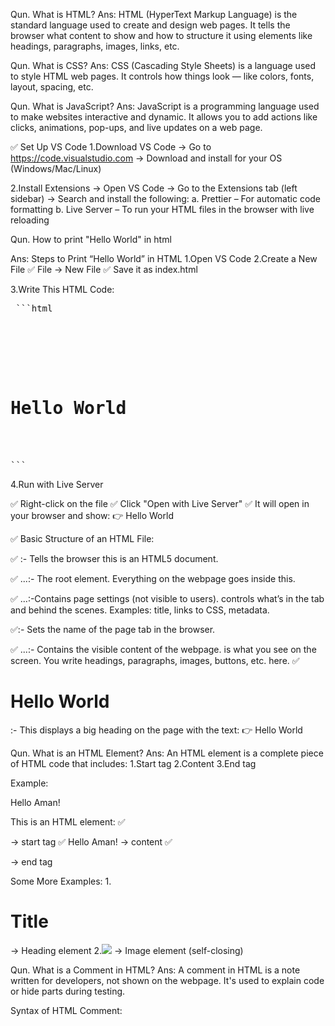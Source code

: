 Qun. What is HTML?
Ans: HTML (HyperText Markup Language) is the standard language used to create and design web pages.
It tells the browser what content to show and how to structure it using elements like headings, paragraphs, images, links, etc.

Qun. What is CSS?
Ans: CSS (Cascading Style Sheets) is a language used to style HTML web pages.
It controls how things look — like colors, fonts, layout, spacing, etc.

Qun. What is JavaScript?
Ans: JavaScript is a programming language used to make websites interactive and dynamic.
It allows you to add actions like clicks, animations, pop-ups, and live updates on a web page.

✅ Set Up VS Code
1.Download VS Code
-> Go to https://code.visualstudio.com
-> Download and install for your OS (Windows/Mac/Linux)

2.Install Extensions
-> Open VS Code
-> Go to the Extensions tab (left sidebar)
-> Search and install the following:
   a. Prettier – For automatic code formatting
   b. Live Server – To run your HTML files in the browser with live reloading

Qun. How to print "Hello World" in html

Ans: Steps to Print “Hello World” in HTML
1.Open VS Code
2.Create a New File
✅ File → New File
✅ Save it as index.html

3.Write This HTML Code:

<pre> ```html <!DOCTYPE html>
<html>
<head>
  <title>Hello Page</title>
</head>
<body>
  <h1>Hello World</h1>
</body>
</html>
``` </pre>
4.Run with Live Server

✅ Right-click on the file
✅ Click "Open with Live Server"
✅ It will open in your browser and show:
👉 Hello World

✅ Basic Structure of an HTML File:

✅ <!DOCTYPE html>:- Tells the browser this is an HTML5 document.

✅ <html>...</html>:- The root element. Everything on the webpage goes inside this.

✅ <head>...</head>:-Contains page settings (not visible to users).<head> controls what’s in the tab and behind the scenes.
   Examples: title, links to CSS, metadata.

✅<title>Page Title</title>:- Sets the name of the page tab in the browser.

✅ <body>...</body>:- Contains the visible content of the webpage.<body> is what you see on the screen.
You write headings, paragraphs, images, buttons, etc. here.
✅ <h1>Hello World</h1>:- This displays a big heading on the page with the text:
👉 Hello World

Qun. What is an HTML Element?
Ans: An HTML element is a complete piece of HTML code that includes:
1.Start tag
2.Content
3.End tag

 Example:
<p>Hello Aman!</p>
This is an HTML element:
✅ <p> → start tag
✅ Hello Aman! → content
✅ </p> → end tag

Some More Examples:
1.<h1>Title</h1> → Heading element
2.<img src="image.jpg" /> → Image element (self-closing)

Qun. What is a Comment in HTML?
Ans: A comment in HTML is a note written for developers, not shown on the webpage.
It's used to explain code or hide parts during testing.

Syntax of HTML Comment:
<!-- This is a comment -->
```